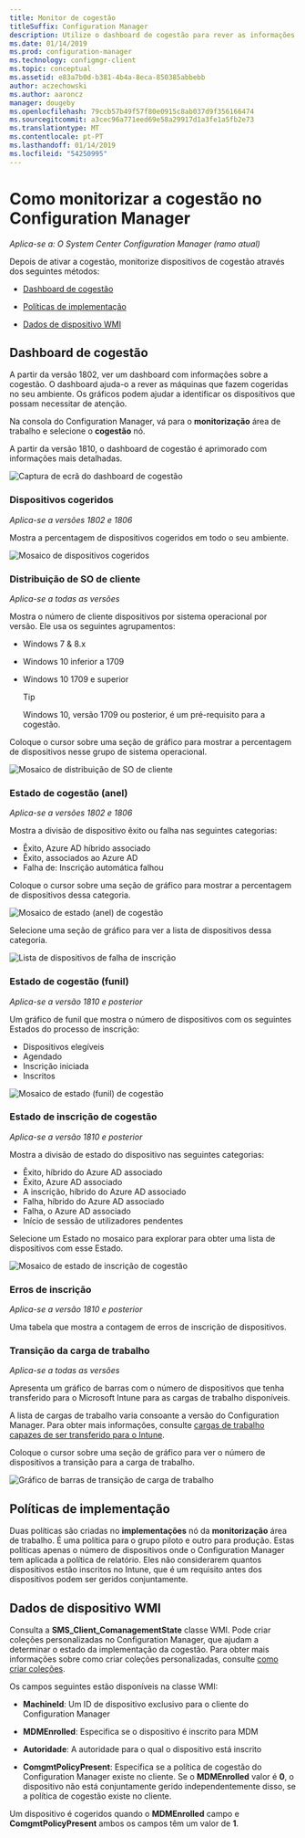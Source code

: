```yaml
---
title: Monitor de cogestão
titleSuffix: Configuration Manager
description: Utilize o dashboard de cogestão para rever as informações sobre dispositivos cogeridos.
ms.date: 01/14/2019
ms.prod: configuration-manager
ms.technology: configmgr-client
ms.topic: conceptual
ms.assetid: e83a7b0d-b381-4b4a-8eca-850385abbebb
author: aczechowski
ms.author: aaroncz
manager: dougeby
ms.openlocfilehash: 79ccb57b49f57f80e0915c8ab037d9f356166474
ms.sourcegitcommit: a3cec96a771eed69e58a29917d1a3fe1a5fb2e73
ms.translationtype: MT
ms.contentlocale: pt-PT
ms.lasthandoff: 01/14/2019
ms.locfileid: "54250995"
---
```

# <a name="how-to-monitor-co-management-in-configuration-manager"></a>Como monitorizar a cogestão no Configuration Manager

*Aplica-se a: O System Center Configuration Manager (ramo atual)*


Depois de ativar a cogestão, monitorize dispositivos de cogestão através dos seguintes métodos:

- [Dashboard de cogestão](#co-management-dashboard)  

- [Políticas de implementação](#deployment-policies)

- [Dados de dispositivo WMI](#wmi-device-data)



## <a name="co-management-dashboard"></a>Dashboard de cogestão

A partir da versão 1802, ver um dashboard com informações sobre a cogestão. O dashboard ajuda-o a rever as máquinas que fazem cogeridas no seu ambiente. Os gráficos podem ajudar a identificar os dispositivos que possam necessitar de atenção.<!--1356648-->

Na consola do Configuration Manager, vá para o **monitorização** área de trabalho e selecione o **cogestão** nó.

A partir da versão 1810, o dashboard de cogestão é aprimorado com informações mais detalhadas. <!--1358980-->

![Captura de ecrã do dashboard de cogestão](media/co-management-dashboard.png)


### <a name="co-managed-devices"></a>Dispositivos cogeridos

*Aplica-se a versões 1802 e 1806*

Mostra a percentagem de dispositivos cogeridos em todo o seu ambiente.

![Mosaico de dispositivos cogeridos](media/co-management-dashboard/Percent-Co-managed-graph.PNG)


### <a name="client-os-distribution"></a>Distribuição de SO de cliente

*Aplica-se a todas as versões* 

Mostra o número de cliente dispositivos por sistema operacional por versão. Ele usa os seguintes agrupamentos:  
- Windows 7 & 8.x  
- Windows 10 inferior a 1709  
- Windows 10 1709 e superior  

    > [!Tip]  
    > Windows 10, versão 1709 ou posterior, é um pré-requisito para a cogestão.  

Coloque o cursor sobre uma seção de gráfico para mostrar a percentagem de dispositivos nesse grupo de sistema operacional.

![Mosaico de distribuição de SO de cliente](media/co-management-dashboard/Co-management-OS-distribution-graph.PNG)


### <a name="co-management-status-donut"></a>Estado de cogestão (anel)

*Aplica-se a versões 1802 e 1806*

Mostra a divisão de dispositivo êxito ou falha nas seguintes categorias:
- Êxito, Azure AD híbrido associado  
- Êxito, associados ao Azure AD  
- Falha de: Inscrição automática falhou  

Coloque o cursor sobre uma seção de gráfico para mostrar a percentagem de dispositivos dessa categoria. 

![Mosaico de estado (anel) de cogestão](media/co-management-dashboard/Co-management-status-graph.PNG)

Selecione uma seção de gráfico para ver a lista de dispositivos dessa categoria.

![Lista de dispositivos de falha de inscrição](media/co-management-dashboard/Enrollment-Failure_Device-List.PNG)


### <a name="co-management-status-funnel"></a>Estado de cogestão (funil)

*Aplica-se a versão 1810 e posterior*

Um gráfico de funil que mostra o número de dispositivos com os seguintes Estados do processo de inscrição:  
- Dispositivos elegíveis  
- Agendado  
- Inscrição iniciada  
- Inscritos  

![Mosaico de estado (funil) de cogestão](media/co-management-dashboard/1358980-status-funnel.png)


### <a name="co-management-enrollment-status"></a>Estado de inscrição de cogestão

*Aplica-se a versão 1810 e posterior*

Mostra a divisão de estado do dispositivo nas seguintes categorias:
- Êxito, híbrido do Azure AD associado  
- Êxito, Azure AD associado  
- A inscrição, híbrido do Azure AD associado  
- Falha, híbrido do Azure AD associado  
- Falha, o Azure AD associado  
- Início de sessão de utilizadores pendentes  

Selecione um Estado no mosaico para explorar para obter uma lista de dispositivos com esse Estado.  

![Mosaico de estado de inscrição de cogestão](media/co-management-dashboard/1358980-enrollment-status.png)


### <a name="enrollment-errors"></a>Erros de inscrição

*Aplica-se a versão 1810 e posterior*

Uma tabela que mostra a contagem de erros de inscrição de dispositivos.  


### <a name="workload-transition"></a>Transição da carga de trabalho

*Aplica-se a todas as versões*

Apresenta um gráfico de barras com o número de dispositivos que tenha transferido para o Microsoft Intune para as cargas de trabalho disponíveis. 

A lista de cargas de trabalho varia consoante a versão do Configuration Manager. Para obter mais informações, consulte [cargas de trabalho capazes de ser transferido para o Intune](/sccm/comanage/workloads).

Coloque o cursor sobre uma seção de gráfico para ver o número de dispositivos a transição para a carga de trabalho. 

![Gráfico de barras de transição de carga de trabalho](media/co-management-dashboard/Workload-Transition.PNG)



## <a name="deployment-policies"></a>Políticas de implementação

Duas políticas são criadas no **implementações** nó da **monitorização** área de trabalho. É uma política para o grupo piloto e outro para produção. Estas políticas apenas o número de dispositivos onde o Configuration Manager tem aplicada a política de relatório. Eles não considerarem quantos dispositivos estão inscritos no Intune, que é um requisito antes dos dispositivos podem ser geridos conjuntamente.  



## <a name="wmi-device-data"></a>Dados de dispositivo WMI

Consulta a **SMS_Client_ComanagementState** classe WMI. Pode criar coleções personalizadas no Configuration Manager, que ajudam a determinar o estado da implementação da cogestão. Para obter mais informações sobre como criar coleções personalizadas, consulte [como criar coleções](/sccm/core/clients/manage/collections/create-collections). 

Os campos seguintes estão disponíveis na classe WMI:  

- **MachineId**: Um ID de dispositivo exclusivo para o cliente do Configuration Manager  

- **MDMEnrolled**: Especifica se o dispositivo é inscrito para MDM  

- **Autoridade**: A autoridade para o qual o dispositivo está inscrito  

- **ComgmtPolicyPresent**: Especifica se a política de cogestão do Configuration Manager existe no cliente. Se o **MDMEnrolled** valor é **0**, o dispositivo não está conjuntamente gerido independentemente disso, se a política de cogestão existe no cliente.  

Um dispositivo é cogeridos quando o **MDMEnrolled** campo e **ComgmtPolicyPresent** ambos os campos têm um valor de **1**.  
